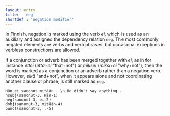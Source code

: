 ```yaml
---
layout: entry
title:  'neg'
shortdef : 'negation modifier'
---
```


In Finnish, negation is marked using the verb *ei*, which is used as an auxiliary and assigned the dependency relation `neg`. The most commonly negated elements are verbs and verb phrases, but occasional exceptions in verbless constructions are allowed.

If a conjunction or adverb has been merged together with *ei*, as in for instance *ettei* (*että+ei* "that+not") or *miksei* (*miksi+ei* "why+not"), then the word is marked as a conjunction or an adverb rather than a negation verb. However, *eikä* "and+not", when it appears alone and not coordinating another clause or phrase, is still marked as `neg`.

<!-- fname:neg.pdf -->
~~~ sdparse
Hän ei sanonut mitään . \n He didn't say anything .
nsubj(sanonut-3, Hän-1)
neg(sanonut-3, ei-2)
dobj(sanonut-3, mitään-4)
punct(sanonut-3, .-5)
~~~
